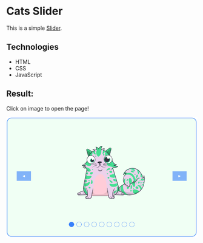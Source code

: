 # Cats Slider
This is a simple [Slider](https://dimatarhan.github.io/slider/).
## Technologies
+ HTML
+ CSS
+ JavaScript
## Result:
Click on image to open the page!

[![home](https://github.com/dimaTarhan/slider/blob/master/slider-img.PNG)](https://dimatarhan.github.io/slider/)
